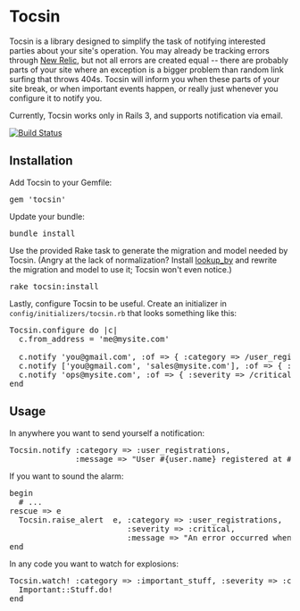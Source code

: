 # Tocsin
Tocsin is a library designed to simplify the task of notifying interested parties about your site's
operation. You may already be tracking errors through [New Relic](http://www.newrelic.com), but not
all errors are created equal -- there are probably parts of your site where an exception is a bigger
problem than random link surfing that throws 404s. Tocsin will inform you when these parts of your
site break, or when important events happen, or really just whenever you configure it to notify you.

Currently, Tocsin works only in Rails 3, and supports notification via email.

[![Build Status](https://travis-ci.org/tocsin/tocsin.png)](https://travis-ci.org/tocsin/tocsin)

## Installation
Add Tocsin to your Gemfile:
<pre>gem 'tocsin'</pre>

Update your bundle:
<pre>bundle install</pre>

Use the provided Rake task to generate the migration and model needed by Tocsin. (Angry at the lack
of normalization? Install [lookup_by](https://github.com/companygardener/lookup_by/) and rewrite the
migration and model to use it; Tocsin won't even notice.)
<pre>rake tocsin:install</pre>

Lastly, configure Tocsin to be useful. Create an initializer in `config/initializers/tocsin.rb` that
looks something like this:

<pre>
Tocsin.configure do |c|
  c.from_address = 'me@mysite.com'

  c.notify 'you@gmail.com', :of => { :category => /user_registrations/ }, :by => :email
  c.notify ['you@gmail.com', 'sales@mysite.com'], :of => { :category => /new_sales/ } # N.B. 'email' is the default nofifier.
  c.notify 'ops@mysite.com', :of => { :severity => /critical/ } # Values in the :of hash should be regexes.
end
</pre>

## Usage
In anywhere you want to send yourself a notification:
<pre>
Tocsin.notify :category => :user_registrations,
              :message => "User #{user.name} registered at #{Time.now}!"
</pre>

If you want to sound the alarm:

<pre>
begin
  # ...
rescue => e
  Tocsin.raise_alert  e, :category => :user_registrations,
                         :severity => :critical,
                         :message => "An error occurred when a user tried to sign up!"
end
</pre>

In any code you want to watch for explosions:

<pre>
Tocsin.watch! :category => :important_stuff, :severity => :critical, :message => "Error doing important stuff!" do
  Important::Stuff.do!
end
</pre>
